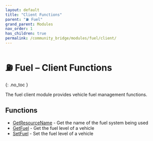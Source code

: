 ```yaml
---
layout: default
title: "Client Functions"
parent: "⛽ Fuel"
grand_parent: Modules
nav_order: 1
has_children: true
permalink: /community_bridge/modules/fuel/client/
---
```


# ⛽ Fuel – Client Functions
{: .no_toc }

The fuel client module provides vehicle fuel management functions.

## Functions

- [GetResourceName](GetResourceName.md) - Get the name of the fuel system being used
- [GetFuel](GetFuel.md) - Get the fuel level of a vehicle  
- [SetFuel](SetFuel.md) - Set the fuel level of a vehicle
